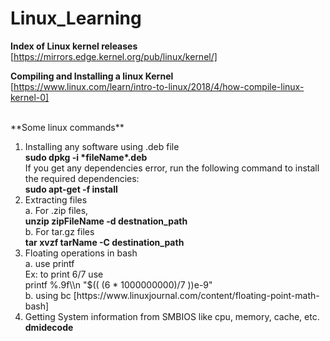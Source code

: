 # Linux_Learning
**Index of Linux kernel releases**  
[https://mirrors.edge.kernel.org/pub/linux/kernel/]

**Compiling and Installing a linux Kernel**  
[https://www.linux.com/learn/intro-to-linux/2018/4/how-compile-linux-kernel-0]


<br>
**Some linux commands**  
<ol>
 <li>
Installing any software using .deb file<br>
  <b>sudo dpkg -i *fileName*.deb </b><br>
  If you get any dependencies error, run the following command to install the required dependencies:
  <br><b>sudo apt-get -f install</b>
<br>
 </li>
 <li>
Extracting files <br>
   a. For .zip files, <br>
       <b>unzip zipFileName -d destnation_path</b> <br>
   b. For tar.gz files <br>
      <b>tar xvzf tarName -C destination_path</b> <br>
</li>
  <li>
Floating  operations in bash <br>
  a. use printf
   <br> Ex: to print 6/7 use <br>
    printf %.9f\\n "$(( (6 * 1000000000)/7 ))e-9" <br>
  b. using bc [https://www.linuxjournal.com/content/floating-point-math-bash] 
  </li>
 
 <li> 
  Getting System information from SMBIOS like cpu, memory, cache, etc.<br>
  <b>dmidecode</b>
  </li>
</ol>
